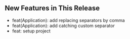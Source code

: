 ## New Features in This Release
- feat(Application): add replacing separators by comma
- feat(Application): add catching custom separator
- feat: setup project